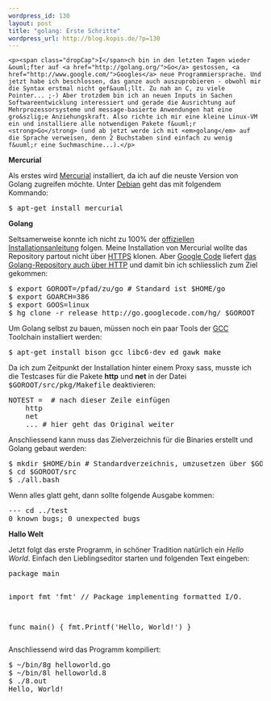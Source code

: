 ```yaml
--- 
wordpress_id: 130
layout: post
title: "golang: Erste Schritte"
wordpress_url: http://blog.kopis.de/?p=130
---
```


    <p><span class="dropCap">I</span>ch bin in den letzten Tagen wieder &ouml;fter auf <a href="http://golang.org/">Go</a> gestossen, <a href="http://www.google.com/">Googles</a> neue Programmiersprache. Und jetzt habe ich beschlossen, das ganze auch auszuprobieren - obwohl mir die Syntax erstmal nicht gef&auml;llt. Zu nah an C, zu viele Pointer... ;-) Aber trotzdem bin ich an neuen Inputs in Sachen Softwareentwicklung interessiert und gerade die Ausrichtung auf Mehrprozessorsysteme und message-basierte Anwendungen hat eine gro&szlig;e Anziehungskraft. Also richte ich mir eine kleine Linux-VM ein und installiere alle notwendigen Pakete f&uuml;r <strong>Go</strong> (und ab jetzt werde ich mit <em>golang</em> auf die Sprache verweisen, denn 2 Buchstaben sind einfach zu wenig f&uuml;r eine Suchmaschine...).</p>
<p><strong>Mercurial</strong></p>
<p><strong></strong> Als erstes wird <a href="http://mercurial.selenic.com/">Mercurial</a> installiert, da ich auf die neuste Version von Golang zugreifen m&ouml;chte. Unter <a href="http://www.debian.org/">Debian</a> geht das mit folgendem Kommando:</p>
<p><span style="font-family: Times New Roman; font-size: medium;">
<div class="CodeRay">
  <div class="code"><pre>$ apt-get install mercurial</pre></div>
</div>

</span></p>
<p><strong>Golang</strong></p>
<p><strong></strong> Seltsamerweise konnte ich nicht zu 100% der <a href="http://golang.org/doc/install.html">offiziellen Installationsanleitung</a> folgen. Meine Installation von Mercurial wollte das Repository partout nicht &uuml;ber <a href="http://de.wikipedia.org/wiki/Hypertext_Transfer_Protocol_Secure">HTTPS</a> klonen. Aber <a href="http://code.google.com">Google Code</a> liefert <a href="http://go.googlecode.com/hg">das Golang-Repository auch &uuml;ber HTTP</a> und damit bin ich schliesslich zum Ziel gekommen:</p>
<p><span style="font-family: Times New Roman; font-size: medium;">
<div class="CodeRay">
  <div class="code"><pre>$ export GOROOT=/pfad/zu/go # Standard ist $HOME/go
$ export GOARCH=386
$ export GOOS=linux
$ hg clone -r release http://go.googlecode.com/hg/ $GOROOT</pre></div>
</div>

</span></p>
<p>Um Golang selbst zu bauen, m&uuml;ssen noch ein paar Tools der <a href="http://gcc.gnu.org/">GCC</a> Toolchain installiert werden:</p>
<p><span style="font-family: Times New Roman; font-size: medium;">
<div class="CodeRay">
  <div class="code"><pre>$ apt-get install bison gcc libc6-dev ed gawk make</pre></div>
</div>

</span></p>
<p>Da ich zum Zeitpunkt der Installation hinter einem Proxy sass, musste ich die Testcases f&uuml;r die Pakete <strong>http</strong> und <strong>net</strong> in der Datei <tt>$GOROOT/src/pkg/Makefile</tt>&nbsp;deaktivieren:</p>
<p><span style="font-family: Times New Roman; font-size: medium;">
<div class="CodeRay">
  <div class="code"><pre>NOTEST =  # nach dieser Zeile einfügen
    http
    net
    ... # hier geht das Original weiter</pre></div>
</div>

</span></p>
<p>Anschliessend kann muss das Zielverzeichnis f&uuml;r die Binaries erstellt und Golang gebaut werden:</p>
<p><span style="font-family: Times New Roman; font-size: medium;">
<div class="CodeRay">
  <div class="code"><pre>$ mkdir $HOME/bin # Standardverzeichnis, umzusetzen über $GOBIN
$ cd $GOROOT/src
$ ./all.bash</pre></div>
</div>

</span></p>
<p>Wenn alles glatt geht, dann sollte folgende Ausgabe kommen:</p>
<p><span style="font-family: Times New Roman; font-size: medium;">
<div class="CodeRay">
  <div class="code"><pre>--- cd ../test
0 known bugs; 0 unexpected bugs</pre></div>
</div>

</span></p>
<p><strong>Hallo Welt</strong></p>
<p><strong></strong> Jetzt folgt das erste Programm, in sch&ouml;ner Tradition nat&uuml;rlich ein <em>Hello World</em>. Einfach den Lieblingseditor starten und folgenden Text eingeben:</p>
<p><span style="font-family: Times New Roman; font-size: medium;">
<div class="CodeRay">
  <div class="code"><pre>package main

import fmt 'fmt'  // Package implementing formatted I/O.

func main() {
    fmt.Printf('Hello, World!')
}</pre></div>
</div>

</span></p>
<p>Anschliessend wird das Programm kompiliert:</p>
<p><span style="font-family: Times New Roman; font-size: medium;">
<div class="CodeRay">
  <div class="code"><pre>$ ~/bin/8g helloworld.go
$ ~/bin/8l helloworld.8
$ ./8.out
Hello, World!</pre></div>
</div>

</span></p>
  
